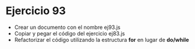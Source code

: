 # Ejercicio 93

* Crear un documento con el nombre ej93.js
* Copiar y pegar el código del ejercicio ej83.js
* Refactorizar el código utilizando la estructura **for** en lugar de **do/while**